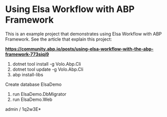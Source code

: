 # Using Elsa Workflow with ABP Framework

This is an example project that demonstrates using Elsa Workflow with ABP Framework. See the article that explain this project:

**https://community.abp.io/posts/using-elsa-workflow-with-the-abp-framework-773siqi9**

1. dotnet tool install -g Volo.Abp.Cli
2. dotnet tool update -g Volo.Abp.Cli
3. abp install-libs

Create database ElsaDemo

1. run ElsaDemo.DbMigrator
2. run ElsaDemo.Web

admin / 1q2w3E*